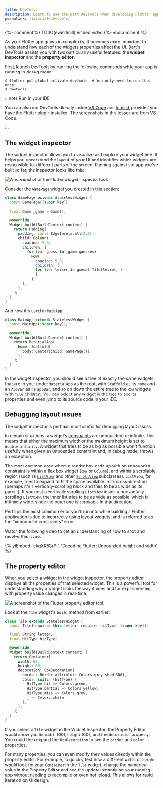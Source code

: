 ```yaml
---
title: DevTools
description: Learn to use the Dart DevTools when developing Flutter apps.
permalink: /tutorial/devtools/
---
```


{%- comment %} TODO(ewindmill) embed video {%- endcomment %}

As your Flutter app grows in complexity, it becomes more important
to understand how each of the widgets properties affect the UI.
[Dart's DevTools][] assists you with two particularly useful features: the
**widget inspector** and the **property editor**.

First, launch DevTools by running the following commands while your app is running in debug mode:

```shell
$ flutter pub global activate devtools  # You only need to run this once
$ devtools
```

:::note Run in your IDE 

You can also run DevTools directly inside [VS Code][] and [IntelliJ][],
provided you have the Flutter plugin installed. The screenshots in this lesson 
are from VS Code.

:::

## The widget inspector

The widget inspector allows you to visualize and explore your widget tree. It
helps you understand the layout of your UI and identifies which widgets are
responsible for different parts of the screen. Running against the app you've
built so far, the inspector looks like this:

<img src='/assets/images/docs/tutorial/widget_inspector.png' alt="A screenshot of the Flutter widget inspector tool.">

Consider the `GamePage` widget you created in this section:

```dart
class GamePage extends StatelessWidget {
  const GamePage({super.key});
  
  final Game _game = Game();

  @override  
  Widget build(BuildContext context) {
    return Padding(
      padding: const EdgeInsets.all(8.0),
      child: Column(
        spacing: 5.0,
        children: [
          for (var guess in _game.guesses)
            Row(
              spacing: 5.0,
              children: [
              for (var letter in guess) Tile(letter, )
              ]
            ),
        ],
      ),
    );
  }
}
```

And how it's used in `MainApp`:

```dart
class MainApp extends StatelessWidget {
  const MainApp({super.key});

  @override
  Widget build(BuildContext context) {
    return MaterialApp(
      home: Scaffold(
        body: Center(child: GamePage()),
      ),
    );
  }
}
```

In the widget inspector, you should see a tree of exactly the same
widgets that are in your code: `MaterialApp` as the root, with
`Scaffold` as its `home` and an `AppBar` as its `appBar`, and so on
down the entire tree to the `Row` widgets with `Tile` children. You
can select any widget in the tree to see its properties and even jump
to its source code in your IDE.

## Debugging layout issues

The widget inspector is perhaps most useful for debugging layout issues.

In certain situations, a widget's [constraints][] are unbounded, or
infinite. This means that either the maximum width or the maximum
height is set to [`double.infinity`][]. A widget that tries to be as
big as possible won't function usefully when given an unbounded
constraint and, in debug mode, throws an exception.

The most common case where a render box ends up with an unbounded
constraint is within a flex box widget ([`Row`][] or [`Column`][]),
and within a scrollable region (such as [`ListView`][] and other
[`ScrollView`][] subclasses). `ListView`, for example, tries to expand
to fit the space available in its cross-direction (perhaps it's a
vertically-scrolling block and tries to be as wide as its parent). If
you nest a vertically scrolling `ListView` inside a horizontally
scrolling `ListView`, the inner list tries to be as wide as possible,
which is infinitely wide, since the outer one is scrollable in that
direction.

Perhaps the most common error you'll run into while building a Flutter
application is due to incorrectly using layout widgets, and is
referred to as the "unbounded constraints" error.

Watch the following video to get an understanding of how to spot and
resolve this issue.

{% ytEmbed 'jckqXR5CrPI', 'Decoding Flutter: Unbounded height and width' %}

## The property editor

When you select a widget in the widget inspector, the property editor
displays all the properties of that selected widget. This is a
powerful tool for understanding why a widget looks the way it does and
for experimenting with property value changes in real-time.

<img src='/assets/images/docs/tutorial/property_editor.png' alt="A screenshot of the Flutter property editor tool.">

Look at the `Tile` widget's `build` method from earlier:

```dart
class Tile extends StatelessWidget {
  const Tile(required this.letter, required hitType, {super.key});

  final String letter;
  final HitType hitType;

  @override
  Widget build(BuildContext context) {
    return Container(
      width: 60,
      height: 60,
      decoration: BoxDecoration(
        border: Border.all(color: Colors.grey.shade300),
        color: switch (hitType) {
          HitType.hit => Colors.green,
          HitType.partial => Colors.yellow,
          HitType.miss => Colors.grey,
          _ => Colors.white,
        },
      ),
    );
  }
}
```

If you select a `Tile` widget in the Widget Inspector, the Property
Editor would show you its `width` (60), `height` (60), and the
`decoration` property. You could then expand the `BoxDecoration` to
see the `border` and `color` properties.

For many properties, you can even modify their values directly within the
property editor. For example, to quickly test how a different
`width` or `height` would look for your `Container` in the `Tile` widget,
 change the numerical value in the Property Editor and see the update
instantly on your running app without needing to recompile or even hot reload.
This allows for rapid iteration on UI design.

[Dart's DevTools]: /tools/devtools
[constraints]: /ui/layout/constraints
[`double.infinity`]:{{site.api}}/flutter/dart-core/double/infinity-constant.html
[`Column`]: {{site.api}}/flutter/widgets/Column-class.html
[`Row`]: {{site.api}}/flutter/widgets/Row-class.html
[`ListView`]: {{site.api}}/flutter/widgets/ListView-class.html
[`ScrollView`]: {{site.api}}/flutter/widgets/ScrollView-class.html
[VS Code]: /tools/vs-code
[IntelliJ]: /tools/android-studio
